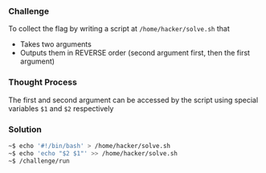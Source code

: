 ### Challenge

To collect the flag by writing a script at `/home/hacker/solve.sh` that
- Takes two arguments
- Outputs them in REVERSE order (second argument first, then the first argument)

### Thought Process

The first and second argument can be accessed by the script using special variables `$1` and `$2` respectively

### Solution

```bash
~$ echo '#!/bin/bash' > /home/hacker/solve.sh
~$ echo 'echo "$2 $1"' >> /home/hacker/solve.sh
~$ /challenge/run
```
